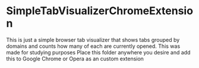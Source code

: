 # SimpleTabVisualizerChromeExtension
This is just a simple browser tab visualizer that shows tabs grouped by domains and counts how many of each are currently opened. This was made for studying purposes
Place this folder anywhere you desire and add this to Google Chrome or Opera as an custom extension
